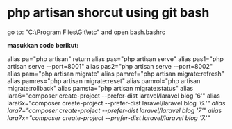  # php artisan shorcut using git bash
 
 go to: "C:\Program Files\Git\etc" and open bash.bashrc

 **masukkan code berikut:** 
 
  alias pa="php artisan"  return 
  alias pas="php artisan serve" 
  alias pas1="php artisan serve --port=8001" 
  alias pas2="php artisan serve --port=8002" 
  alias pam="php artisan migrate" 
  alias pamref="php artisan migrate:refresh" 
  alias pamres="php artisan migrate:reset" 
  alias pamrol="php artisan migrate:rollback" 
  alias pamsta="php artisan migrate:status" 
  alias lara6="composer create-project --prefer-dist laravel/laravel blog '6'"
  alias lara6x="composer create-project --prefer-dist laravel/laravel blog '6.*'"
  alias lara7="composer create-project --prefer-dist laravel/laravel blog '7'"
  alias lara7x="composer create-project --prefer-dist laravel/laravel blog '7.*'"


 
